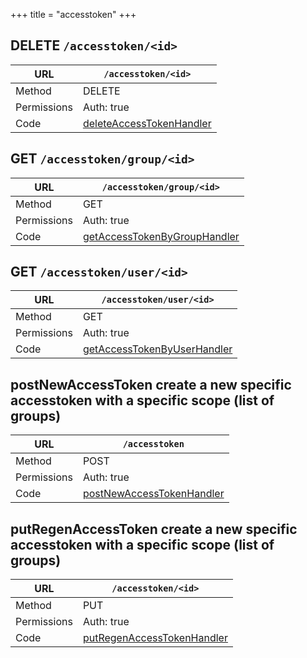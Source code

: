 +++
title = "accesstoken"
+++


## DELETE `/accesstoken/<id>`

URL         | **`/accesstoken/<id>`**
----------- |----------
Method      | DELETE     
Permissions |  Auth: true
Code        | [deleteAccessTokenHandler](https://github.com/ovh/cds/search?q=%22func+%28api+*API%29+deleteAccessTokenHandler%22)
    









## GET `/accesstoken/group/<id>`

URL         | **`/accesstoken/group/<id>`**
----------- |----------
Method      | GET     
Permissions |  Auth: true
Code        | [getAccessTokenByGroupHandler](https://github.com/ovh/cds/search?q=%22func+%28api+*API%29+getAccessTokenByGroupHandler%22)
    









## GET `/accesstoken/user/<id>`

URL         | **`/accesstoken/user/<id>`**
----------- |----------
Method      | GET     
Permissions |  Auth: true
Code        | [getAccessTokenByUserHandler](https://github.com/ovh/cds/search?q=%22func+%28api+*API%29+getAccessTokenByUserHandler%22)
    









## postNewAccessToken create a new specific accesstoken with a specific scope (list of groups)

URL         | **`/accesstoken`**
----------- |----------
Method      | POST     
Permissions |  Auth: true
Code        | [postNewAccessTokenHandler](https://github.com/ovh/cds/search?q=%22func+%28api+*API%29+postNewAccessTokenHandler%22)
    









## putRegenAccessToken create a new specific accesstoken with a specific scope (list of groups)

URL         | **`/accesstoken/<id>`**
----------- |----------
Method      | PUT     
Permissions |  Auth: true
Code        | [putRegenAccessTokenHandler](https://github.com/ovh/cds/search?q=%22func+%28api+*API%29+putRegenAccessTokenHandler%22)
    









